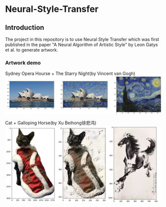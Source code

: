 # Neural-Style-Transfer

## Introduction
The project in this repository is to use Neural Style Transfer which was first published in the paper "A Neural Algorithm of Artistic Style" by Leon Gatys et al. to generate artwork.

### Artwork demo
Sydney Opera Hourse + The Starry Night(by Vincent van Gogh)
![pic artwork 1](pics/generated_1.png "artwork 1")


Cat + Galloping Horse(by Xu Beihong徐悲鸿)
![pic artwork 1](pics/generated_2.png "artwork 2")
